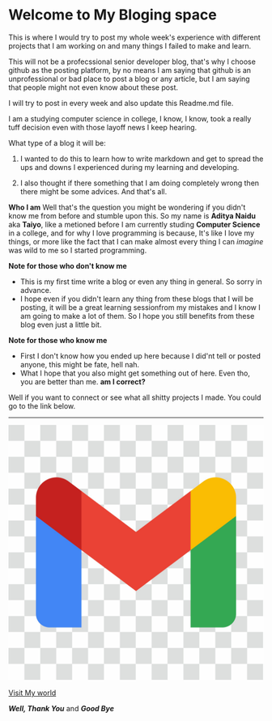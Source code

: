 # Welcome to My Bloging space  

This is where I would try to post my whole week's experience with different projects that I am working on and many things I failed to make and learn.

This will not be a profecssional senior developer blog, that's why I choose github as the posting platform, by no means I am saying that github is an unprofessional or bad place to post a blog or any article, but I am saying that people might not even know about these post.

I will try to post in every week and also update this Readme.md file.

I am a studying computer science in college, I know, I know, took a really tuff decision even with those layoff news I keep hearing. 

What type of a blog it will be:
1. I wanted to do this to learn how to write markdown and get to spread the ups and downs I experienced during my learning and developing. 

1. I also thought if there something that I am doing completely wrong then there might be some advices. And that's all.

**Who I am**
Well that's the question you might be wondering if you didn't know me from before and stumble upon this.
So my name is **Aditya Naidu** aka **Taiyo**, like a metioned before I am currently studing **Computer Science** in a college, and for why I love programming is because, It's like I love my things, or more like the fact that I can make almost every thing I can *imagine* was wild to me so I started programming.

**Note for those who don't know me**
+ This is my first time write a blog or even any thing in general. So sorry in advance.
+ I hope even if you didn't learn any thing from these blogs that I will be posting, it will be a great learning sessionfrom my mistakes and I know I am going to make a lot of them. So I hope you still benefits from these blog even just a little bit.

**Note for those who know me**
+ First I don't know how you ended up here because I did'nt tell or posted anyone, this might be fate, hell nah. 
+ What I hope that you also might get something out of here. Even tho, you are better than me. **am I correct?**

Well if you want to connect or see what all shitty projects I made. You could go to the link below.

-----

[<img src="https://github.com/Faith1406/blog/blob/main/images/email.jpg">](mailto:adityanaidu1014@gmail.com)

[Visit My world](https://faith1406.github.io/Portfolio/)

***Well, Thank You*** 
and ***Good Bye***
